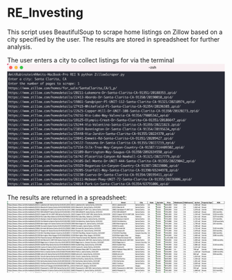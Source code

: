 # RE_Investing

This script uses BeautifulSoup to scrape home listings on Zillow based on a city specified by the user. The results are stored in spreadsheet for further analysis.

The user enters a city to collect listings for via the terminal
![alt text](https://github.com/AmitRubinstein/RE_Investing/blob/master/Example%20Screenshots/User%20Input.png?raw=true)

The results are returned in a spreadsheet:
![alt text](https://github.com/AmitRubinstein/RE_Investing/blob/master/Example%20Screenshots/Spreadsheet%20Data.png?raw=true)
